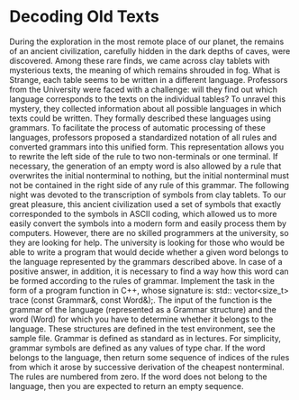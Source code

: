 # Decoding Old Texts

During the exploration in the most remote place of our planet, the remains of an ancient civilization, carefully hidden in the dark depths of caves, were discovered. Among these rare finds, we came across clay tablets with mysterious texts, the meaning of which remains shrouded in fog. What is Strange, each table seems to be written in a different language.
Professors from the University were faced with a challenge: will they find out which language corresponds to the texts on the individual tables? To unravel this mystery, they collected information about all possible languages in which texts could be written. They formally described these languages using grammars.
To facilitate the process of automatic processing of these languages, professors proposed a standardized notation of all rules and converted grammars into this unified form. This representation allows you to rewrite the left side of the rule to two non-terminals or one terminal. If necessary, the generation of an empty word is also allowed by a rule that overwrites the initial nonterminal to nothing, but the initial nonterminal must not be contained in the right side of any rule of this grammar.
The following night was devoted to the transcription of symbols from clay tablets. To our great pleasure, this ancient civilization used a set of symbols that exactly corresponded to the symbols in ASCII coding, which allowed us to more easily convert the symbols into a modern form and easily process them by computers.
However, there are no skilled programmers at the university, so they are looking for help. The university is looking for those who would be able to write a program that would decide whether a given word belongs to the language represented by the grammars described above. In case of a positive answer, in addition, it is necessary to find a way how this word can be formed according to the rules of grammar.
Implement the task in the form of a program function in C++, whose signature is: std:: vector<size_t> trace (const Grammar&, const Word&);. The input of the function is the grammar of the language (represented as a Grammar structure) and the word (Word) for which you have to determine whether it belongs to the language. These structures are defined in the test environment, see the sample file. Grammar is defined as standard as in lectures. For simplicity, grammar symbols are defined as any values of type char. If the word belongs to the language, then return some sequence of indices of the rules from which it arose by successive derivation of the cheapest nonterminal. The rules are numbered from zero. If the word does not belong to the language, then you are expected to return an empty sequence.
